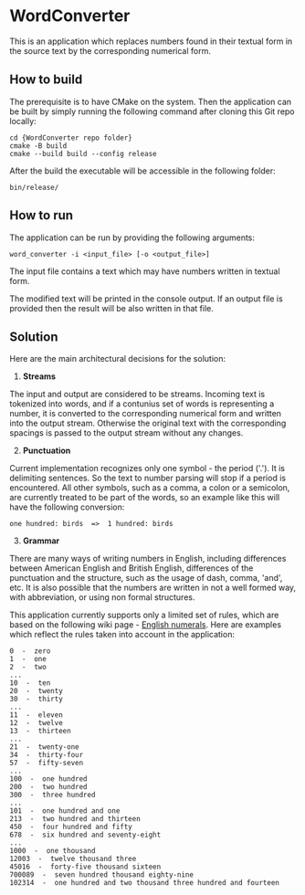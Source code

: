 # WordConverter

This is an application which replaces numbers found in their textual form
in the source text by the corresponding numerical form.

## How to build

The prerequisite is to have CMake on the system. Then the application can be built
by simply running the following command after cloning this Git repo locally:

    cd {WordConverter repo folder}
    cmake -B build
    cmake --build build --config release

After the build the executable will be accessible in the following folder:

    bin/release/


## How to run

The application can be run by providing the following arguments:

    word_converter -i <input_file> [-o <output_file>]

The input file contains a text which may have numbers written in textual form.

The modified text will be printed in the console output. If an output file is
provided then the result will be also written in that file.


## Solution

Here are the main architectural decisions for the solution:

1. **Streams**

The input and output are considered to be streams. Incoming text is tokenized into
words, and if a contunius set of words is representing a number, it is converted to
the corresponding numerical form and written into the output stream. Otherwise the
original text with the corresponding spacings is passed to the output stream without
any changes.

2. **Punctuation**

Current implementation recognizes only one symbol - the period ('.'). It is
delimiting sentences. So the text to number parsing will stop if a period is
encountered. All other symbols, such as a comma, a colon or a semicolon, are
currently treated to be part of the words, so an example like this will have the
following conversion:

    one hundred: birds  =>  1 hundred: birds

3. **Grammar**

There are many ways of writing numbers in English, including differences between
American English and British English, differences of the punctuation and the
structure, such as the usage of dash, comma, 'and', etc. It is also possible that
the numbers are written in not a well formed way, with abbreviation, or using non
formal structures.

This application currently supports only a limited set of rules, which are based on
the following wiki page - [English numerals](https://en.wikipedia.org/wiki/English_numerals).
Here are examples which reflect the rules taken into account in the application:

```
0  -  zero
1  -  one
2  -  two
...
10  -  ten
20  -  twenty
30  -  thirty
...
11  -  eleven
12  -  twelve
13  -  thirteen
...
21  -  twenty-one
34  -  thirty-four
57  -  fifty-seven
...
100  -  one hundred
200  -  two hundred
300  -  three hundred
...
101  -  one hundred and one
213  -  two hundred and thirteen
450  -  four hundred and fifty
678  -  six hundred and seventy-eight
...
1000  -  one thousand
12003  -  twelve thousand three
45016  -  forty-five thousand sixteen
700089  -  seven hundred thousand eighty-nine
102314  -  one hundred and two thousand three hundred and fourteen
```